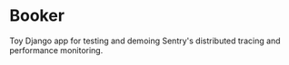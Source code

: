 # Booker

Toy Django app for testing and demoing Sentry's distributed tracing and performance monitoring.
